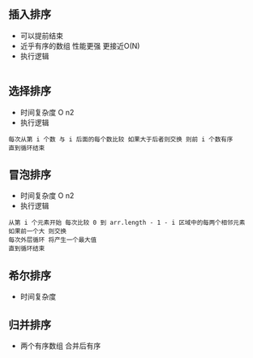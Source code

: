 ## 插入排序
- 可以提前结束 
- 近乎有序的数组 性能更强 更接近O(N)
- 执行逻辑
~~~

~~~


## 选择排序
- 时间复杂度 O n2
- 执行逻辑
~~~
每次从第 i 个数 与 i 后面的每个数比较 如果大于后者则交换 则前 i 个数有序
直到循环结束
~~~

## 冒泡排序
- 时间复杂度 O n2
- 执行逻辑
~~~
从第 i 个元素开始 每次比较 0 到 arr.length - 1 - i 区域中的每两个相邻元素
如果前一个大 则交换
每次外层循环 将产生一个最大值
直到循环结束

~~~

## 希尔排序
- 时间复杂度

## 归并排序
- 两个有序数组 合并后有序